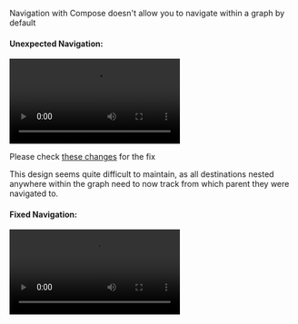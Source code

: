 

Navigation with Compose doesn't allow you to navigate within a graph by default

#### Unexpected Navigation:

![Unexpected](media/unexpected.mp4)


Please check [these changes](https://github.com/Chozzle/sample-compose-tab-nav/pull/1/files) for the fix

This design seems quite difficult to maintain, as all destinations nested anywhere within the graph need to now track
from which parent they were navigated to.

#### Fixed Navigation:

![Fixed](media/fixed.mp4)